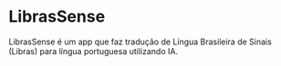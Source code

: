 # LibrasSense
LibrasSense é um app que faz tradução de Língua Brasileira de Sinais (Libras) para língua portuguesa utilizando IA.
